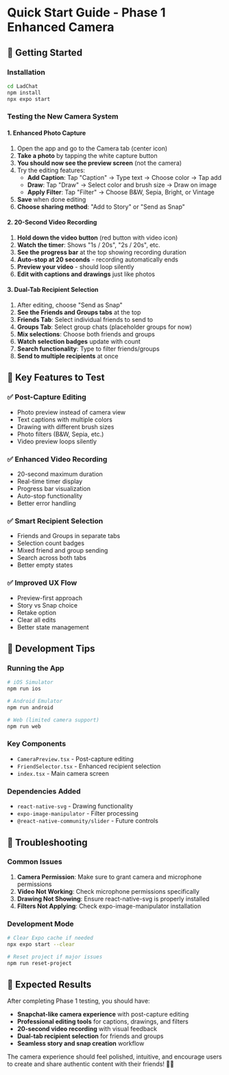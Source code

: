 # Quick Start Guide - Phase 1 Enhanced Camera

## 🚀 Getting Started

### Installation
```bash
cd LadChat
npm install
npx expo start
```

### Testing the New Camera System

#### 1. **Enhanced Photo Capture**
1. Open the app and go to the Camera tab (center icon)
2. **Take a photo** by tapping the white capture button
3. **You should now see the preview screen** (not the camera)
4. Try the editing features:
   - **Add Caption**: Tap "Caption" → Type text → Choose color → Tap add
   - **Draw**: Tap "Draw" → Select color and brush size → Draw on image
   - **Apply Filter**: Tap "Filter" → Choose B&W, Sepia, Bright, or Vintage
5. **Save** when done editing
6. **Choose sharing method**: "Add to Story" or "Send as Snap"

#### 2. **20-Second Video Recording**
1. **Hold down the video button** (red button with video icon)
2. **Watch the timer**: Shows "1s / 20s", "2s / 20s", etc.
3. **See the progress bar** at the top showing recording duration
4. **Auto-stop at 20 seconds** - recording automatically ends
5. **Preview your video** - should loop silently
6. **Edit with captions and drawings** just like photos

#### 3. **Dual-Tab Recipient Selection**
1. After editing, choose "Send as Snap"
2. **See the Friends and Groups tabs** at the top
3. **Friends Tab**: Select individual friends to send to
4. **Groups Tab**: Select group chats (placeholder groups for now)
5. **Mix selections**: Choose both friends and groups
6. **Watch selection badges** update with count
7. **Search functionality**: Type to filter friends/groups
8. **Send to multiple recipients** at once

## 🎯 Key Features to Test

### ✅ **Post-Capture Editing**
- Photo preview instead of camera view
- Text captions with multiple colors
- Drawing with different brush sizes
- Photo filters (B&W, Sepia, etc.)
- Video preview loops silently

### ✅ **Enhanced Video Recording**
- 20-second maximum duration
- Real-time timer display
- Progress bar visualization
- Auto-stop functionality
- Better error handling

### ✅ **Smart Recipient Selection**
- Friends and Groups in separate tabs
- Selection count badges
- Mixed friend and group sending
- Search across both tabs
- Better empty states

### ✅ **Improved UX Flow**
- Preview-first approach
- Story vs Snap choice
- Retake option
- Clear all edits
- Better state management

## 🔧 Development Tips

### Running the App
```bash
# iOS Simulator
npm run ios

# Android Emulator  
npm run android

# Web (limited camera support)
npm run web
```

### Key Components
- `CameraPreview.tsx` - Post-capture editing
- `FriendSelector.tsx` - Enhanced recipient selection
- `index.tsx` - Main camera screen

### Dependencies Added
- `react-native-svg` - Drawing functionality
- `expo-image-manipulator` - Filter processing
- `@react-native-community/slider` - Future controls

## 🐛 Troubleshooting

### Common Issues
1. **Camera Permission**: Make sure to grant camera and microphone permissions
2. **Video Not Working**: Check microphone permissions specifically
3. **Drawing Not Showing**: Ensure react-native-svg is properly installed
4. **Filters Not Applying**: Check expo-image-manipulator installation

### Development Mode
```bash
# Clear Expo cache if needed
npx expo start --clear

# Reset project if major issues
npm run reset-project
```

## 🎉 Expected Results

After completing Phase 1 testing, you should have:
- **Snapchat-like camera experience** with post-capture editing
- **Professional editing tools** for captions, drawings, and filters  
- **20-second video recording** with visual feedback
- **Dual-tab recipient selection** for friends and groups
- **Seamless story and snap creation** workflow

The camera experience should feel polished, intuitive, and encourage users to create and share authentic content with their friends! 📸✨ 